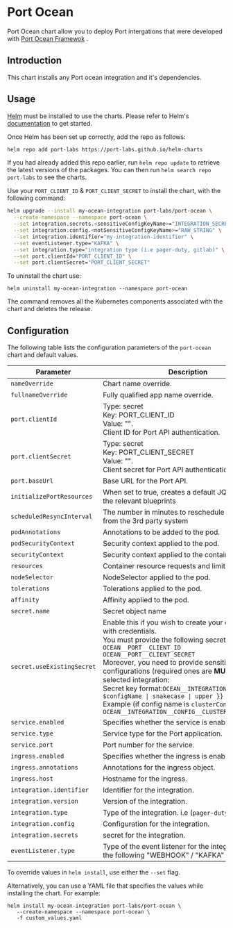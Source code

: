# Port Ocean

Port Ocean chart allow you to deploy Port intergations that were developed with [Port Ocean Framewok](https://github.com/port-labs/port-ocean.git) .

## Introduction

This chart installs any Port ocean integration and it's dependencies.

## Usage

[Helm](https://helm.sh) must be installed to use the charts.  Please refer to
Helm's [documentation](https://helm.sh/docs) to get started.

Once Helm has been set up correctly, add the repo as follows:

```bash showLineNumbers
helm repo add port-labs https://port-labs.github.io/helm-charts
```

If you had already added this repo earlier, run `helm repo update` to retrieve
the latest versions of the packages.  You can then run `helm search repo
port-labs` to see the charts.

Use your `PORT_CLIENT_ID` & `PORT_CLIENT_SECRET` to install the chart, with the following command:

```bash showLineNumbers
helm upgrade --install my-ocean-integration port-labs/port-ocean \
  --create-namespace --namespace port-ocean \
  --set integration.secrets.<sensitiveConfigKeyName>="INTEGRATION_SECRET" \
  --set integration.config.<notSensitiveConfigKeyName>="RAW_STRING" \
  --set integration.identifier="my-integration-identifier" \
  --set eventListener.type="KAFKA" \
  --set integration.type="integration type (i.e pager-duty, gitlab)" \
  --set port.clientId="PORT_CLIENT_ID" \
  --set port.clientSecret="PORT_CLIENT_SECRET"
```

To uninstall the chart use:

    helm uninstall my-ocean-integration --namespace port-ocean

The command removes all the Kubernetes components associated with the chart and deletes the release.


## Configuration

The following table lists the configuration parameters of the `port-ocean` chart and default values.

| Parameter                      | Description                                                                                                                                                                                                                                                                                                                                                                                                                                                                                         | Default                       |
|--------------------------------|-----------------------------------------------------------------------------------------------------------------------------------------------------------------------------------------------------------------------------------------------------------------------------------------------------------------------------------------------------------------------------------------------------------------------------------------------------------------------------------------------------|-------------------------------|
| `nameOverride`                 | Chart name override.                                                                                                                                                                                                                                                                                                                                                                                                                                                                                | `""`                          |
| `fullnameOverride`             | Fully qualified app name override.                                                                                                                                                                                                                                                                                                                                                                                                                                                                  | `""`                          |
| `port.clientId`                | Type: secret<br>Key: PORT_CLIENT_ID<br>Value: "".<br>Client ID for Port API authentication.                                                                                                                                                                                                                                                                                                                                                                                                         |                               |
| `port.clientSecret`            | Type: secret<br>Key: PORT_CLIENT_SECRET<br>Value: "".<br>Client secret for Port API authentication.                                                                                                                                                                                                                                                                                                                                                                                                 |                               |
| `port.baseUrl`                 | Base URL for the Port API.                                                                                                                                                                                                                                                                                                                                                                                                                                                                          | `https://api.getport.io/v1`   |
| `initializePortResources`      | When set to true, creates a default JQ mapping and the relevant blueprints                                                                                                                                                                                                                                                                                                                                                                                                                          | `true`                        |
| `scheduledResyncInterval`      | The number in minutes to reschedule and poll data from the 3rd party system                                                                                                                                                                                                                                                                                                                                                                                                                         | `null`                        |
| `podAnnotations`               | Annotations to be added to the pod.                                                                                                                                                                                                                                                                                                                                                                                                                                                                 | `{}`                          |
| `podSecurityContext`           | Security context applied to the pod.                                                                                                                                                                                                                                                                                                                                                                                                                                                                | `{}`                          |
| `securityContext`              | Security context applied to the container.                                                                                                                                                                                                                                                                                                                                                                                                                                                          | `{}`                          |
| `resources`                    | Container resource requests and limits.                                                                                                                                                                                                                                                                                                                                                                                                                                                             | `{}`                          |
| `nodeSelector`                 | NodeSelector applied to the pod.                                                                                                                                                                                                                                                                                                                                                                                                                                                                    | `{}`                          |
| `tolerations`                  | Tolerations applied to the pod.                                                                                                                                                                                                                                                                                                                                                                                                                                                                     | `[]`                          |
| `affinity`                     | Affinity applied to the pod.                                                                                                                                                                                                                                                                                                                                                                                                                                                                        | `{}`                          |
| `secret.name`                  | Secret object name                                                                                                                                                                                                                                                                                                                                                                                                                                                                                  | `""`                          |
| `secret.useExistingSecret`     | Enable this if you wish to create your own secret with credentials.<br>You must provide the following secrets:<br>`OCEAN__PORT__CLIENT_ID`<br>`OCEAN__PORT__CLIENT_SECRET`<br>Moreover, you need to provide sensitive configurations (required ones are **MUST**) for the selected integration:<br>Secret key format:`OCEAN__INTEGRATION__CONFIG__{{ $configName \| snakecase \| upper }}`<br>Example (if config name is `clusterConfMapping`): `OCEAN__INTEGRATION__CONFIG__CLUSTER_CONF_MAPPING`  | `false`                       |
| `service.enabled`              | Specifies whether the service is enabled or not.                                                                                                                                                                                                                                                                                                                                                                                                                                                    | `true`                        |
| `service.type`                 | Service type for the Port application.                                                                                                                                                                                                                                                                                                                                                                                                                                                              | `ClusterIP`                   |
| `service.port`                 | Port number for the service.                                                                                                                                                                                                                                                                                                                                                                                                                                                                        | `8000`                        |
| `ingress.enabled`              | Specifies whether the ingress is enabled or not.                                                                                                                                                                                                                                                                                                                                                                                                                                                    | `false`                       |
| `ingress.annotations`          | Annotations for the ingress object.                                                                                                                                                                                                                                                                                                                                                                                                                                                                 | `{}`                          |
| `ingress.host`                 | Hostname for the ingress.                                                                                                                                                                                                                                                                                                                                                                                                                                                                           | `null`                        |
| `integration.identifier`       | Identifier for the integration.                                                                                                                                                                                                                                                                                                                                                                                                                                                                     | `""`                          |
| `integration.version`          | Version of the integration.                                                                                                                                                                                                                                                                                                                                                                                                                                                                         | `""`                          |
| `integration.type`             | Type of the integration. i.e (`pager-duty`)                                                                                                                                                                                                                                                                                                                                                                                                                                                         | `""`                          |
| `integration.config`           | Configuration for the integration.                                                                                                                                                                                                                                                                                                                                                                                                                                                                  | `{}`                          |
| `integration.secrets`          | secret for the integration.                                                                                                                                                                                                                                                                                                                                                                                                                                                                         | `{}`                          |
| `eventListener.type`           | Type of the event listener for the integration, one of the following "WEBHOOK" / "KAFKA" / "SAMPLE"                                                                                                                                                                                                                                                                                                                                                                                                 | `"KAFKA"`                     |

To override values in `helm install`, use either the `--set` flag.

Alternatively, you can use a YAML file that specifies the values while installing the chart. For example:

    helm install my-ocean-integration port-labs/port-ocean \
       --create-namespace --namespace port-ocean \
       -f custom_values.yaml